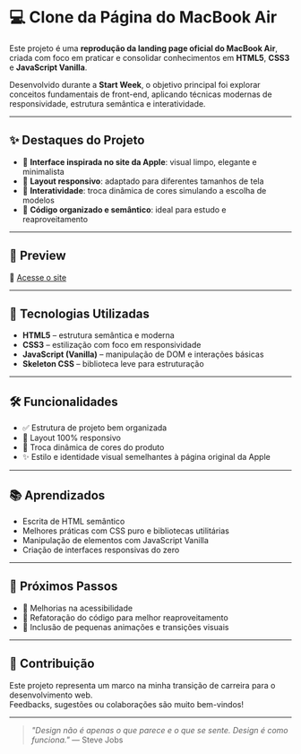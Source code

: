 # 💻 Clone da Página do MacBook Air

Este projeto é uma **reprodução da landing page oficial do MacBook Air**, criada com foco em praticar e consolidar conhecimentos em **HTML5**, **CSS3** e **JavaScript Vanilla**.  

Desenvolvido durante a **Start Week**, o objetivo principal foi explorar conceitos fundamentais de front-end, aplicando técnicas modernas de responsividade, estrutura semântica e interatividade.

---

## ✨ Destaques do Projeto

- 🎨 **Interface inspirada no site da Apple**: visual limpo, elegante e minimalista  
- 📱 **Layout responsivo**: adaptado para diferentes tamanhos de tela  
- 🌈 **Interatividade**: troca dinâmica de cores simulando a escolha de modelos  
- 🧠 **Código organizado e semântico**: ideal para estudo e reaproveitamento

---

## 📸 Preview

🔗 [Acesse o site](https://lufecovizzi.github.io/start-week-macbook-page/)  


---

## 🚀 Tecnologias Utilizadas

- **HTML5** – estrutura semântica e moderna  
- **CSS3** – estilização com foco em responsividade  
- **JavaScript (Vanilla)** – manipulação de DOM e interações básicas  
- **Skeleton CSS** – biblioteca leve para estruturação

---

## 🛠 Funcionalidades

- ✅ Estrutura de projeto bem organizada  
- 📱 Layout 100% responsivo  
- 🎨 Troca dinâmica de cores do produto  
- ✨ Estilo e identidade visual semelhantes à página original da Apple

---

## 📚 Aprendizados

- Escrita de HTML semântico  
- Melhores práticas com CSS puro e bibliotecas utilitárias  
- Manipulação de elementos com JavaScript Vanilla  
- Criação de interfaces responsivas do zero

---

## 📌 Próximos Passos

- 🔧 Melhorias na acessibilidade  
- 🧼 Refatoração do código para melhor reaproveitamento  
- 💫 Inclusão de pequenas animações e transições visuais

---

## 🤝 Contribuição

Este projeto representa um marco na minha transição de carreira para o desenvolvimento web.  
Feedbacks, sugestões ou colaborações são muito bem-vindos!

---

> *"Design não é apenas o que parece e o que se sente. Design é como funciona."* — Steve Jobs
